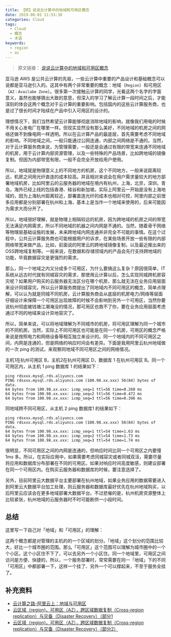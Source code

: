 ```yaml
---
title: 【转】说说云计算中的地域和可用区概念
date: 2019-06-01 11:53:38
categories: Cloud
tags:
  - Cloud
  - 概念
  - 术语
keywords:
  - region
  - az
---
```


> 原文链接： [说说云计算中的地域和可用区概念](https://yq.aliyun.com/articles/4214)

亚马逊 AWS 是公共云计算的先驱，一些云计算中重要的产品设计和基础概念可以说都是亚马逊引入的。这其中有两个非常重要的概念：地域（`Region`）和可用区（`AZ：Availabe Zone`）。很多第一次接触云计算的同学，光看这两个名字的字面意义，虽然也能够猜出大致的意思，但深入的学习了解云计算一段时间之后，才能深刻的体会这两个概念对于云计算的重要影响。包括国内的这些云计算服务商，也是过了很长时间才陆续在产品中引入可用区的设计的。

理想情况下，我们当然希望云计算能够彻底消除地域的影响，就像我们用电的时候不用关心发电厂在哪里一样。但现实显然没有那么美好，不同地域的机房之间的网络还做不到像电网一样透明。所以在云计算产品的最底层，首先需要考虑不同地域的影响。不同地域之间，一般只能通过公网连通，内部之间网络是不通的。当然，对于云计算服务商来说，为管理需要，一般还是会通过有限的带宽来连通不同地域的机房，用于云计算内部资源管理，以及一些特殊的产品场景，比如跨地域的镜像复制。但因为内部带宽有限，一般不会完全开放给用户使用。

所以，地域就是物理意义上的不同地方的机房，这个不同地方，一般来说距离较远，机房之间用光纤直连的成本较高。并且相对来说会在用户需求量较大的地方部署地域机房，比如阿里云的云服务器的地域在境内有杭州，上海，北京，深圳，青岛，海外已经上线的包括香港、硅谷和新加坡。实际上阿里云一开始是没有上海地域的，因为上海杭州距离较近，部署直连光纤的成本也相对可控，阿里内部之前很多应用都是分别部署在杭州和上海，基本上是当作一个地域来使用的，后来可能因为需求大而分开了。

所以，地域很好理解，就是物理上相隔较远的机房，因为跨地域的机房之间的带宽无法满足内网需求，所以不同地域的机器之间内网是不通的。当然，随着骨干网络等物理层基础设施的发展，未来跨地域内网连通并非完全不可能的事情。在这个过程中，公共云计算服务商也可能根据用户的诉求，在某些场景开放一些有限的内部网络带宽来做产品，比如，前面说的阿里云的跨地域镜像复制，以及最近推出来的OSS跨地域复制等。一般来说，在数据和存储领域内的产品会先行支持跨地域的功能，毕竟数据容灾是更强烈的需求。

那么，同一个地域之内又分成多个可用区，为什么要搞这么复杂？原因很简单，IT系统从远古时代就有同城容灾的需求，那使用云计算以后，怎么实现同城跨机房容灾呢？如果用户购买的云服务器无法区分在哪个机房，那么就无法在业务应用层面来设计同城容灾。所以云计算服务商提出了同地域内不同可用区的概念，简单点理解，可以认为就是同城不同机房，云计算服务商会从底层的机房电力/网络等层面仔细设计来保障一个可用区出现故障的时候不会影响到另外一个可用区，当然你要说杭州彻底被钱塘江潮淹没的情况，那可用区也救不了你，要在业务应用层面考虑通过不同的地域来设计异地容灾了。

所以，简单来说，可以将地域理解为不同城市的机房，将可用区理解为同一个城市的不同机房。当然，实际上不同可用区也可能是在同一个机房，可用区的概念严格来说是按照电力和网络设备等相互独立来设计的。同一个地域内的不同可用区之间，内网是连通的，但是网络的响应时间会有差异。下面是我用阿里云杭州地域做的一次 ping 的测试，来观察同地域不同可用区之间的网络情况。

主机1在杭州可用区 B，主机2在杭州可用区 D，数据库 1 在杭州可用区 B。同一个可用区内，从主机 1 ping 数据库 1 的结果如下：

```shell
ping rdsxxx.mysql.rds.aliyuncs.com
PING rdsxxx.mysql.rds.aliyuncs.com (100.98.xx.xxx) 56(84) bytes of data.
64 bytes from 100.98.xx.xxx: icmp_seq=1 ttl=56 time=0.260 ms
64 bytes from 100.98.xx.xxx: icmp_seq=2 ttl=56 time=0.472 ms
64 bytes from 100.98.xx.xxx: icmp_seq=3 ttl=56 time=0.396 ms
```


同地域跨不同可用区，从主机 2 ping 数据库1 的结果如下：

```shell
ping rdsxxx.mysql.rds.aliyuncs.com
PING rdsxxx.mysql.rds.aliyuncs.com (100.98.xx.xxx) 56(84) bytes of data.
64 bytes from 100.98.xx.xxx: icmp_seq=1 ttl=54 time=1.63 ms
64 bytes from 100.98.xx.xxx: icmp_seq=2 ttl=54 time=1.73 ms
64 bytes from 100.98.xx.xxx: icmp_seq=3 ttl=54 time=1.74 ms
```

很明显，不同可用区之间的内网是连通的，但响应时间比同一个可用区之内要慢 1ms 多。所以，在实际应用中，如果需要考虑同城容灾或者同城双活，需要尽量将应用和数据库分布部署在不同的可用区。如果对响应时间高度敏感，则建议部署在同一个可用区内。在购买云服务器和数据库的时候，要注意选择了。

另外，目前阿里云大数据平台主要部署在杭州地域，如果业务应用的数据需要进入到阿里云大数据平台加工处理，则云服务器和数据库最好优先在杭州地域购买，以后阿里云应该会在更多地域部署大数据平台。不过悲催的是，杭州机房资源整体上比较紧张，杭州地域的云服务器时不时可能断供一小段时间。

## 总结

这里写一下自己对「地域」和「可用区」的理解：

这两个概念都是对管理的主机的的一个区域的划分。「地域」这个划分的范围比较大，好比一个城市圈的范围。那么「可用区」这个范围可以理解为城市圈中的一个个小区。这个小区住不下了，可以去另外一个小区住。同一个地域里，可用区之间访问是方便、快捷的，所以，一个服务部署时，常常需要在同一「地域」下的不同「可用区」中都部署一下，这样一个挂了、另外一个可以撑起来，不至于服务全挂了。

## 补充资料
- [云计算之路-阿里云上：地域与可用区](https://www.cnblogs.com/cmt/p/aliyun-region-availability-zone.html)
- [云区域（region)，可用区（AZ），跨区域数据复制（Cross-region replication）与灾备（Disaster Recovery）（部分1](https://www.cnblogs.com/sammyliu/p/8902556.html)
- [云区域（region)，可用区（AZ），跨区域数据复制（Cross-region replication）与灾备（Disaster Recovery）（部分2）](https://www.cnblogs.com/sammyliu/p/8900697.html)